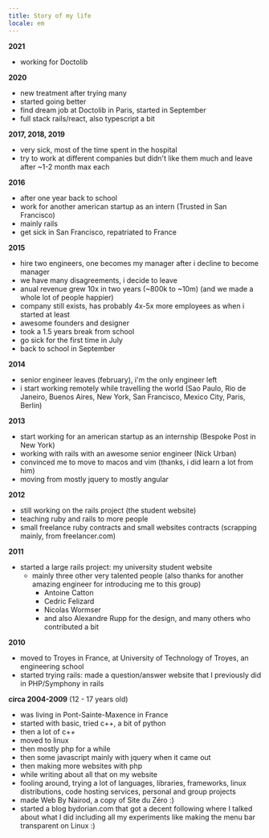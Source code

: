 ```yaml
---
title: Story of my life
locale: em
---
```


**2021**

- working for Doctolib

**2020**

- new treatment after trying many
- started going better
- find dream job at Doctolib in Paris, started in September
- full stack rails/react, also typescript a bit

**2017, 2018, 2019**

- very sick, most of the time spent in the hospital
- try to work at different companies but didn't like them much and leave after ~1-2 month max each

**2016**

- after one year back to school
- work for another american startup as an intern (Trusted in San Francisco)
- mainly rails
- get sick in San Francisco, repatriated to France

**2015**

- hire two engineers, one becomes my manager after i decline to become manager
- we have many disagreements, i decide to leave
- anual revenue grew 10x in two years (~800k to ~10m) (and we made a whole lot of people happier)
- company still exists, has probably 4x-5x more employees as when i started at least
- awesome founders and designer
- took a 1.5 years break from school
- go sick for the first time in July
- back to school in September

**2014**

- senior engineer leaves (february), i'm the only engineer left
- i start working remotely while travelling the world (Sao Paulo, Rio de Janeiro, Buenos Aires, New York, San Francisco, Mexico City, Paris, Berlin)

**2013**

- start working for an american startup as an internship (Bespoke Post in New York)
- working with rails with an awesome senior engineer (Nick Urban)
- convinced me to move to macos and vim (thanks, i did learn a lot from him)
- moving from mostly jquery to mostly angular

**2012**

- still working on the rails project (the student website)
- teaching ruby and rails to more people
- small freelance ruby contracts and small websites contracts (scrapping mainly, from freelancer.com)

**2011**

- started a large rails project: my university student website
  - mainly three other very talented people (also thanks for another amazing engineer for introducing me to this group)
    - Antoine Catton
    - Cedric Felizard
    - Nicolas Wormser
    - and also Alexandre Rupp for the design, and many others who contributed a bit

**2010**

- moved to Troyes in France, at University of Technology of Troyes, an engineering school
- started trying rails: made a question/answer website that I previously did in PHP/Symphony in rails

**circa 2004-2009** (12 - 17 years old)

- was living in Pont-Sainte-Maxence in France
- started with basic, tried c++, a bit of python
- then a lot of c++
- moved to linux
- then mostly php for a while
- then some javascript mainly with jquery when it came out
- then making more websites with php
- while writing about all that on my website
- fooling around, trying a lot of languages, libraries, frameworks, linux distributions, code hosting services, personal and group projects
- made Web By Nairod, a copy of Site du Zéro :)
- started a blog bydorian.com that got a decent following where I talked about what I did including all my experiments like making the menu bar transparent on Linux :)
